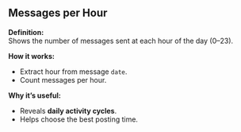 ## Messages per Hour

**Definition:**  
Shows the number of messages sent at each hour of the day (0–23).

**How it works:**
- Extract hour from message `date`.
- Count messages per hour.

**Why it’s useful:**
- Reveals **daily activity cycles**.
- Helps choose the best posting time.